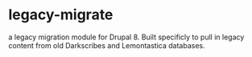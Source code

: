 # legacy-migrate
a legacy migration module for Drupal 8. Built specificly to pull in legacy content from old Darkscribes and Lemontastica databases.
